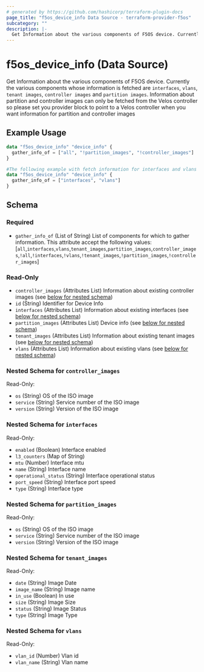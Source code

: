 ```yaml
---
# generated by https://github.com/hashicorp/terraform-plugin-docs
page_title: "f5os_device_info Data Source - terraform-provider-f5os"
subcategory: ""
description: |-
  Get Information about the various components of F5OS device. Currently the various components whose information is fetched are interfaces, vlans, tenant images, controller images and partition images. Information about partition and controller images can only be fetched from the Velos controller so please set you provider block to point to a Velos controller when you want information for partition and controller images
---
```


# f5os_device_info (Data Source)

Get Information about the various components of F5OS device. Currently the various components whose information is fetched are `interfaces`, `vlans`, `tenant images`, `controller images` and `partition images`. Information about partition and controller images can only be fetched from the Velos controller so please set you provider block to point to a Velos controller when you want information for partition and controller images

## Example Usage

```terraform
data "f5os_device_info" "device_info" {
  gather_info_of = ["all", "!partition_images", "!controller_images"]
}

#The following example with fetch information for interfaces and vlans
data "f5os_device_info" "device_info" {
  gather_info_of = ["interfaces", "vlans"]
}
```

<!-- schema generated by tfplugindocs -->
## Schema

### Required

- `gather_info_of` (List of String) List of components for which to gather information. This attribute accept the following values:
[`all`,`interfaces`,`vlans`,`tenant_images`,`partition_images`,`controller_images`,`!all`,`!interfaces`,`!vlans`,`!tenant_images`,`!partition_images`,`!controller_images`]

### Read-Only

- `controller_images` (Attributes List) Information about existing controller images (see [below for nested schema](#nestedatt--controller_images))
- `id` (String) Identifier for Device Info
- `interfaces` (Attributes List) Information about existing interfaces (see [below for nested schema](#nestedatt--interfaces))
- `partition_images` (Attributes List) Device info (see [below for nested schema](#nestedatt--partition_images))
- `tenant_images` (Attributes List) Information about existing tenant images (see [below for nested schema](#nestedatt--tenant_images))
- `vlans` (Attributes List) Information about existing vlans (see [below for nested schema](#nestedatt--vlans))

<a id="nestedatt--controller_images"></a>
### Nested Schema for `controller_images`

Read-Only:

- `os` (String) OS of the ISO image
- `service` (String) Service number of the ISO image
- `version` (String) Version of the ISO image


<a id="nestedatt--interfaces"></a>
### Nested Schema for `interfaces`

Read-Only:

- `enabled` (Boolean) Interface enabled
- `l3_counters` (Map of String)
- `mtu` (Number) Interface mtu
- `name` (String) Interface name
- `operational_status` (String) Interface operational status
- `port_speed` (String) Interface port speed
- `type` (String) Interface type


<a id="nestedatt--partition_images"></a>
### Nested Schema for `partition_images`

Read-Only:

- `os` (String) OS of the ISO image
- `service` (String) Service number of the ISO image
- `version` (String) Version of the ISO image


<a id="nestedatt--tenant_images"></a>
### Nested Schema for `tenant_images`

Read-Only:

- `date` (String) Image Date
- `image_name` (String) Image name
- `in_use` (Boolean) In use
- `size` (String) Image Size
- `status` (String) Image Status
- `type` (String) Image Type


<a id="nestedatt--vlans"></a>
### Nested Schema for `vlans`

Read-Only:

- `vlan_id` (Number) Vlan id
- `vlan_name` (String) Vlan name


